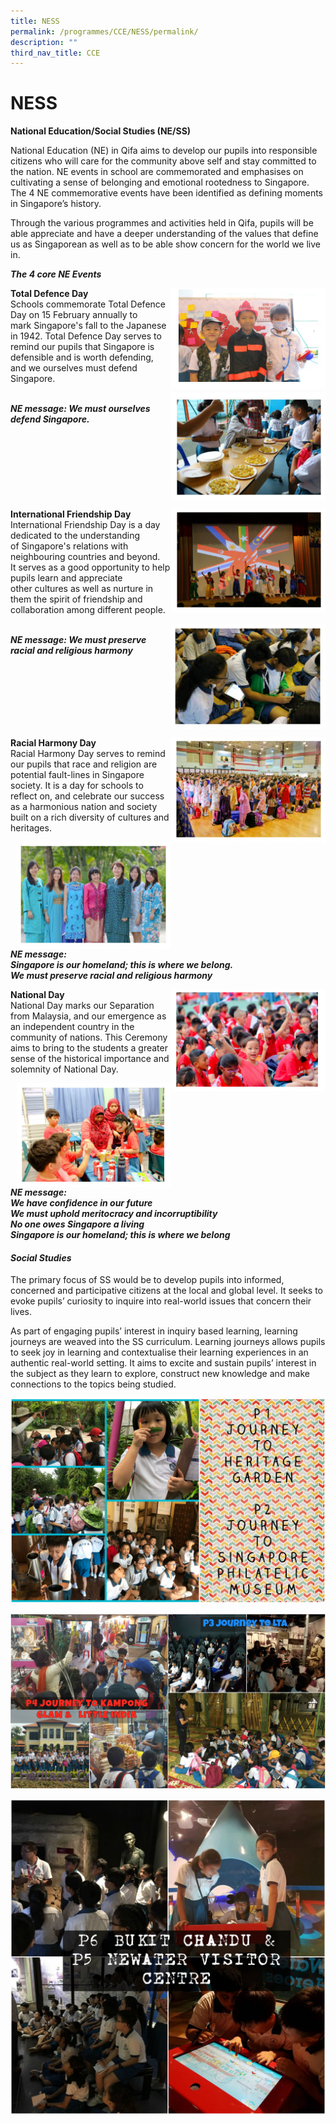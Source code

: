 ```yaml
---
title: NESS
permalink: /programmes/CCE/NESS/permalink/
description: ""
third_nav_title: CCE
---
```

NESS
====

**National Education/Social Studies (NE/SS)**

  

National Education (NE) in Qifa aims to develop our pupils into responsible citizens who will care for the community above self and stay committed to the nation. NE events in school are commemorated and emphasises on cultivating a sense of belonging and emotional rootedness to Singapore. The 4 NE commemorative events have been identified as defining moments in Singapore’s history.

Through the various programmes and activities held in Qifa, pupils will be able appreciate and have a deeper understanding of the values that define us as Singaporean as well as to be able show concern for the world we live in.

**_The 4 core NE Events_**

<img align="right" style="width:49%" src="/images/qifaness1.jpg">

**Total Defence Day**<br>
Schools commemorate Total Defence Day on 15 February annually to mark&nbsp;Singapore's fall to the Japanese in 1942. Total Defence Day serves to remind&nbsp;our&nbsp;pupils that Singapore is defensible and is worth defending, and we ourselves must&nbsp;defend Singapore.

<img align="right" style="width:49%" src="/images/qifaness2.jpg">

<br>**_NE message: We must ourselves defend Singapore._**
<br clear="right">

<img align="right" style="width:49%" src="/images/qifaness3.jpg">

**International Friendship Day**<br>
International Friendship Day is a day dedicated to the understanding of&nbsp;Singapore's relations with neighbouring countries and beyond.<br>
It serves as a good opportunity to help pupils learn and appreciate other&nbsp;cultures as well as nurture in them the spirit of friendship and collaboration&nbsp;among different people.

<img align="right" style="width:49%" src="/images/qifaness4.jpg">

<br>**_NE message: We must preserve racial and religious harmony_**
<br clear="right">

<img align="right" style="width:49%" src="/images/qifaness5.jpg">

**Racial Harmony Day**<br>
Racial Harmony Day serves to remind our pupils that race and religion are potential&nbsp;fault-lines in Singapore society. It is a day for schools to reflect on,&nbsp;and celebrate our success as a harmonious nation and society built on a&nbsp;rich&nbsp;diversity of cultures and heritages.

<img align="right" style="width:49%" src="/images/qifaness6.jpg">

**_NE message:_**<br>
**_Singapore is our homeland; this is where we belong._**<br>
**_We must preserve racial and religious harmony_**
<br clear="right">

<img align="right" style="width:49%" src="/images/qifaness7.jpg">

**National Day**&nbsp;<br>
National Day marks our Separation from Malaysia, and our emergence as an&nbsp;independent country in the community of nations. This Ceremony aims to&nbsp;bring to the students a greater sense of the historical importance and solemnity of&nbsp;National Day.

<img align="right" style="width:49%" src="/images/qifaness8.jpg">

**_NE message:_**<br>
**_We have confidence in our future_**<br>
**_We must uphold meritocracy and incorruptibility_**<br>
**_No one owes Singapore a living_**<br>
**_Singapore is our homeland; this is where we belong_**

#### **_Social Studies_**

  

The primary focus of SS would be to develop pupils into informed, concerned and participative citizens at the local and global level. It seeks to evoke pupils’ curiosity to inquire into real-world issues that concern their lives.

  

As part of engaging pupils’ interest in inquiry based learning, learning journeys are weaved into the SS curriculum. Learning journeys allows pupils to seek joy in learning and contextualise their learning experiences in an authentic real-world setting. It aims to excite and sustain pupils’ interest in the subject as they learn to explore, construct new knowledge and make connections to the topics being studied.

![](/images/P1%20Heritage%20Gardens%20P2%20Spore%20Philatelic%20Museum.jpg)

![](/images/P3%20LTA%20P4%20Heritage%20Sites.jpg)

![](/images/P5%20NEWater%20Visitor%20Centre%20P6%20Bt%20Chandu.jpg)